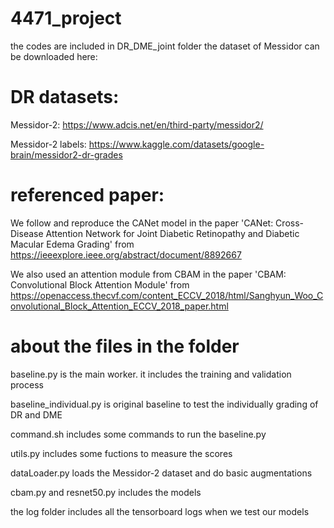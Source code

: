 # **4471_project**
the codes are included in DR_DME_joint folder
the dataset of Messidor can be downloaded here:
# **DR datasets:**
Messidor-2: https://www.adcis.net/en/third-party/messidor2/

Messidor-2 labels: https://www.kaggle.com/datasets/google-brain/messidor2-dr-grades



# referenced paper:
We follow and reproduce the CANet model in the paper 'CANet: Cross-Disease Attention Network for Joint Diabetic Retinopathy and Diabetic Macular Edema Grading' from https://ieeexplore.ieee.org/abstract/document/8892667

We also used an attention module from CBAM in the paper 'CBAM: Convolutional Block Attention Module' from 
https://openaccess.thecvf.com/content_ECCV_2018/html/Sanghyun_Woo_Convolutional_Block_Attention_ECCV_2018_paper.html



# about the files in the folder
baseline.py is the main worker. it includes the training and validation process

baseline_individual.py is original baseline to test the individually grading of DR and DME

command.sh includes some commands to run the baseline.py

utils.py includes some fuctions to measure the scores

dataLoader.py loads the Messidor-2 dataset and do basic augmentations

cbam.py and resnet50.py includes the models

the log folder includes all the tensorboard logs when we test our models